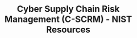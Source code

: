 ---
title: Cyber Supply Chain Risk Management (C-SCRM) - NIST Resources
year:
description: A collection of resources from the National Institute for Standards and Technology (NIST) related to cybersecurity supply chain risk management.
external_url: csrc.nist.gov/projects/cyber-supply-chain-risk-management
content_tags:
type: link
filters: scrm
---